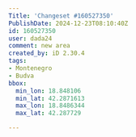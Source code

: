 ```yaml
---
Title: 'Changeset #160527350'
PublishDate: 2024-12-23T08:10:40Z
id: 160527350
user: dada24
comment: new area
created_by: iD 2.30.4
tags:
- Montenegro
- Budva
bbox:
  min_lon: 18.848106
  min_lat: 42.2871613
  max_lon: 18.8486344
  max_lat: 42.287729

---
```

